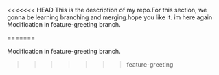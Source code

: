 <<<<<<< HEAD
This is the description of my repo.For this section, we gonna be learning branching and merging.hope you like it. im here again
 Modification in feature-greeting branch.

=======

Modification in feature-greeting branch.
>>>>>>> feature-greeting
